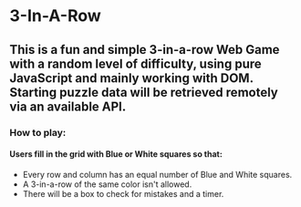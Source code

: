 # 3-In-A-Row
## This is a fun and simple 3-in-a-row Web Game with a random level of difficulty, using pure JavaScript and mainly working with DOM. Starting puzzle data will be retrieved remotely via an available API.
### How to play: 
#### Users fill in the grid with Blue or White squares so that:
- Every row and column has an equal number of Blue and White squares.
- A 3-in-a-row of the same color isn't allowed.
- There will be a box to check for mistakes and a timer.
